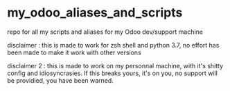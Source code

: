 # my_odoo_aliases_and_scripts
repo for all my scripts and aliases for my Odoo dev/support machine



disclaimer :
this is made to work for zsh shell and python 3.7, no effort has been made to make it work with other versions

disclaimer 2 :
this is made to work on my personnal machine, with it's shitty config and idiosyncrasies. If this breaks yours, it's on you, no support will be providied, you have been warned.
